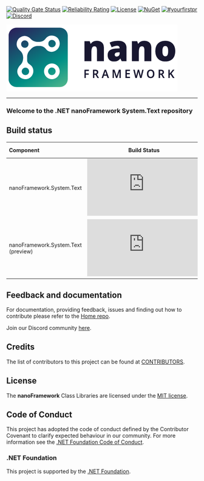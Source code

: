 [![Quality Gate Status](https://sonarcloud.io/api/project_badges/measure?project=nanoframework_lib-nanoFramework.System.Text&metric=alert_status)](https://sonarcloud.io/dashboard?id=nanoframework_lib-nanoFramework.System.Text) [![Reliability Rating](https://sonarcloud.io/api/project_badges/measure?project=nanoframework_lib-nanoFramework.System.Text&metric=reliability_rating)](https://sonarcloud.io/dashboard?id=nanoframework_lib-nanoFramework.System.Text) [![License](https://img.shields.io/badge/License-MIT-blue.svg)](LICENSE) [![NuGet](https://img.shields.io/nuget/dt/nanoFramework.System.Text.svg?label=NuGet&style=flat&logo=nuget)](https://www.nuget.org/packages/nanoFramework.System.Text/) [![#yourfirstpr](https://img.shields.io/badge/first--timers--only-friendly-blue.svg)](https://github.com/nanoframework/Home/blob/main/CONTRIBUTING.md)
[![Discord](https://img.shields.io/discord/478725473862549535.svg?logo=discord&logoColor=white&label=Discord&color=7289DA)](https://discord.gg/gCyBu8T)

![nanoFramework logo](https://raw.githubusercontent.com/nanoframework/Home/main/resources/logo/nanoFramework-repo-logo.png)

-----

### Welcome to the .NET **nanoFramework** System.Text repository

## Build status

| Component | Build Status | NuGet Package |
|:-|---|---|
| nanoFramework.System.Text | [![Build Status](https://dev.azure.com/nanoframework/System.Text/_apis/build/status/System.Text?repoName=nanoframework%2FSystem.Text&branchName=main)](https://dev.azure.com/nanoframework/System.Text/_build/latest?definitionId=57&repoName=nanoframework%2FSystem.Text&branchName=main) | [![NuGet](https://img.shields.io/nuget/v/nanoFramework.System.Text.svg?label=NuGet&style=flat&logo=nuget)](https://www.nuget.org/packages/nanoFramework.System.Text/)  |
| nanoFramework.System.Text (preview) | [![Build Status](https://dev.azure.com/nanoframework/System.Text/_apis/build/status/System.Text?repoName=nanoframework%2FSystem.Text&branchName=develop)](https://dev.azure.com/nanoframework/System.Text/_build/latest?definitionId=57&repoName=nanoframework%2FSystem.Text&branchName=develop) |  [![NuGet](https://img.shields.io/nuget/v/nanoFramework.System.Text.svg?label=NuGet&style=flat&logo=nuget)](https://www.nuget.org/packages/nanoFramework.System.Text/) |

## Feedback and documentation

For documentation, providing feedback, issues and finding out how to contribute please refer to the [Home repo](https://github.com/nanoframework/Home).

Join our Discord community [here](https://discord.gg/gCyBu8T).

## Credits

The list of contributors to this project can be found at [CONTRIBUTORS](https://github.com/nanoframework/Home/blob/main/CONTRIBUTORS.md).

## License

The **nanoFramework** Class Libraries are licensed under the [MIT license](LICENSE.md).

## Code of Conduct

This project has adopted the code of conduct defined by the Contributor Covenant to clarify expected behaviour in our community.
For more information see the [.NET Foundation Code of Conduct](https://dotnetfoundation.org/code-of-conduct).

### .NET Foundation

This project is supported by the [.NET Foundation](https://dotnetfoundation.org).
